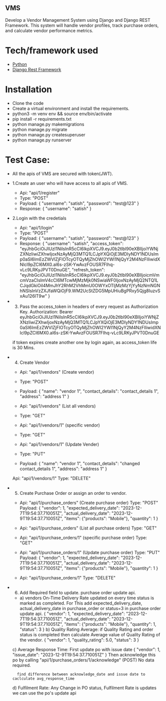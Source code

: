 ## VMS

Develop a Vendor Management System using Django and Django REST Framework. This system will handle vendor profiles, track purchase orders, and calculate vendor performance metrics.


# Tech/framework used
- [Python](https://www.python.org/)
- [Django Rest Framework](https://www.django-rest-framework.org/)

# Installation
- Clone the code
- Create a virtual environment and install the requirements.
- python3 -m venv env && source env/bin/activate
- pip install -r requirements.txt
- python manage.py makemigrations
- python manage.py migrate
- python manage.py createsuperuser
- python manage.py runserver


# Test Case:
- All the apis of VMS are secured with token(JWT).
- 1.Create an user who will have access to all apis of VMS.
	- Api: "api/1/register"
	- Type: "POST"
	- Payload:
		{
			"username": "satish",
			"password": "test@123"
		}
	- Response:
		{
		    "username": "satish"
		}
- 2.Login with the credetials
	- Api: "api/1/login"
	- Type: "POST"
	- Payload:
		{
			"username": "satish",
			"password": "test@123"
		}
	- Response:
		{
		    "username": "satish",
		    "access_token": "eyJhbGciOiJIUzI1NiIsInR5cCI6IkpXVCJ9.eyJ0b2tlbl90eXBlIjoiYWNjZXNzIiwiZXhwIjoxNzAyMjQ3MTQ1LCJpYXQiOjE3MDIyNDY1NDUsImp0aSI6ImEzZWVlZjFlOTcyOTQyMjZhOWI2YWI1NjQyY2M4NzFlIiwidXNlcl9pZCI6MX0.aI6s-zSK-YwAvzFOUSR7FIhq-vLc9LRKyJPVT0DnuGE",
		    "refresh_token": "eyJhbGciOiJIUzI1NiIsInR5cCI6IkpXVCJ9.eyJ0b2tlbl90eXBlIjoicmVmcmVzaCIsImV4cCI6MTcwMjMzMjk0NSwiaWF0IjoxNzAyMjQ2NTQ1LCJqdGkiOiI4MmJhY2RhM2VhMmU0OWYxOTljMzMzYjYyNzNmNGNhNSIsInVzZXJfaWQiOjF9.WM2UcStZDG5MpUHiuBgPRxy5Qjg8IuzvSxAu126lT9w"
		}

- 3. Pass the access_token in headers of every request as Authorization Key.
	Authorization: Bearer eyJhbGciOiJIUzI1NiIsInR5cCI6IkpXVCJ9.eyJ0b2tlbl90eXBlIjoiYWNjZXNzIiwiZXhwIjoxNzAyMjQ3MTQ1LCJpYXQiOjE3MDIyNDY1NDUsImp0aSI6ImEzZWVlZjFlOTcyOTQyMjZhOWI2YWI1NjQyY2M4NzFlIiwidXNlcl9pZCI6MX0.aI6s-zSK-YwAvzFOUSR7FIhq-vLc9LRKyJPVT0DnuGE

	if token expires create another one by login again, as access_token life is 30 Mins.

- 4. Create Vendor

	- Api: "api/1/vendors" (Create vendor)
	- Type: "POST"
	- Payload:
		{
		    "name": "vendor 1",
		    "contact_details": "contact_details 1",
		    "address": "address 1"
		}

	- Api: "api/1/vendors" (List all vendors)
	- Type: "GET"

	- Api: "api/1/vendors/1" (specific vendor)
	- Type: "GET"

	- Api: "api/1/vendors/1" (Update Vender)
	- Type: "PUT"
	- Payload:
	{
	    "name": "vendor 1",
	    "contact_details": "changed contact_details 1",
	    "address": "address 1"
	}

	Api: "api/1/vendors/1"
	Type: "DELETE"

- 5. Create Purchase Order or assign an order to vendor.
	
	- Api: "api/1/purchase_orders" (Create purchase order)
	Type: "POST"
	Payload:
		{
			"vendor": 1,
			"expected_delivery_date": "2023-12-7T19:54:37.710051Z",
			"actual_delivery_date": "2023-12-9T19:54:37.710051Z",
			"items": {"products": "Mobile"},
			"quantity": 1
		}

	- Api: "api/1/purchase_orders" (List all purchase orders)
	Type: "GET"

	- Api: "api/1/purchase_orders/1" (specific purchase order)
	Type: "GET"

	- Api: "api/1/purchase_orders/1" (Update purchase order)
	Type: "PUT"
	Payload:
	{
		"vendor": 1,
		"expected_delivery_date": "2023-12-7T19:54:37.710051Z",
		"actual_delivery_date": "2023-12-9T19:54:37.710051Z",
		"items": {"products": "Mobile"},
		"quantity": 1
	}

	- Api: "api/1/purchase_orders/1"
	Type: "DELETE"


- 6. Add Required field to update. purchase order update api.
	- a) vendors On-Time Delivery Rate updated on every time status is marked as completed. For This
		add expected_delivery_date, actual_delivery_date in purchase_order or status=3 in purchase order update api.
		{
			"vendor": 1,
			"expected_delivery_date": "2023-12-7T19:54:37.710051Z",
			"actual_delivery_date": "2023-12-9T19:54:37.710051Z",
			"items": {"products": "Mobile"},
			"quantity": 1,
			"status": 3
		}
	b) Quality Rating Average:
		if Quality Rating and order status is completed then calculate Average value of Quality Rating of the vendor.
		{
			"vendor": 1,
			"quality_rating": 5.0,
			"status": 3
		}

	c) Average Response Time:
		First update po with issue date
		{
			"vendor": 1,
			"issue_date": "2023-12-9T19:54:37.710051Z"
		}
		Then acknowledge this po by calling "api/1/purchase_orders/1/acknowledge" (POST)
		No data required.

		find difference between acknowledge_date and issue date to caclculate avg_response_time
	
	d) Fulfilment Rate:
		Any Change in PO status, Fulfilment Rate is updates
		we can use the po's update api
